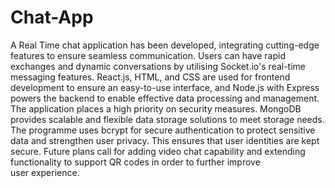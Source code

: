 # Chat-App

A Real Time chat application has been developed, integrating cutting-edge features to ensure seamless communication.  Users can have rapid exchanges and dynamic conversations by utilising Socket.io's real-time messaging features. React.js, HTML, and CSS are used for frontend development to ensure an easy-to-use interface, and Node.js with Express powers the backend to enable effective data processing and management. The application places a high priority on security measures. MongoDB provides scalable and flexible data storage solutions to meet storage needs. The programme uses bcrypt for secure authentication to protect sensitive data and strengthen user privacy. This ensures that user identities are kept secure. Future plans call for adding video chat capability and extending functionality to support QR codes in order to further improve user experience.
